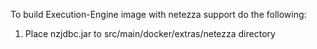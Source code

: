 To build Execution-Engine image with netezza support do the following:
1. Place nzjdbc.jar to src/main/docker/extras/netezza directory